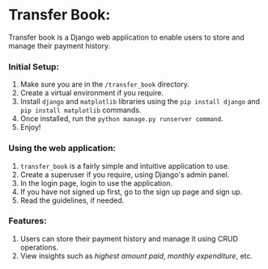 # Transfer Book:
Transfer book is a Django web application to enable users to store and manage their payment history.


### Initial Setup:
1. Make sure you are in the `/transfer_book` directory.
2. Create a virtual environment if you require.
3. Install `django` and `matplotlib` libraries using the `pip install django` and `pip install matplotlib` commands.
4. Once installed, run the `python manage.py runserver command`.
5. Enjoy!

### Using the web application:
1. `transfer_book` is a fairly simple and intuitive application to use.
2. Create a superuser if you require, using Django's admin panel.
3. In the login page, login to use the application.
4. If you have not signed up first, go to the sign up page and sign up.
5. Read the guidelines, if needed.

### Features:
1. Users can store their payment history and manage it using CRUD operations.
2. View insights such as *highest amount paid*, *monthly expenditure*, etc.

